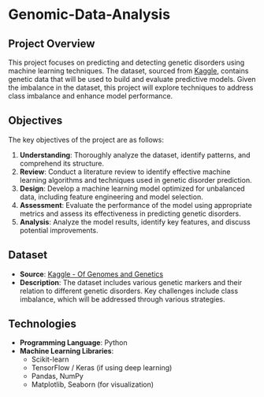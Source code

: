 # Genomic-Data-Analysis

## Project Overview
This project focuses on predicting and detecting genetic disorders using machine learning techniques. The dataset, sourced from [Kaggle](https://www.kaggle.com/datasets/aryarishabh/of-genomes-and-genetics-hackerearth-ml-challenge), contains genetic data that will be used to build and evaluate predictive models. Given the imbalance in the dataset, this project will explore techniques to address class imbalance and enhance model performance.

## Objectives
The key objectives of the project are as follows:
1. **Understanding**: Thoroughly analyze the dataset, identify patterns, and comprehend its structure.
2. **Review**: Conduct a literature review to identify effective machine learning algorithms and techniques used in genetic disorder prediction.
3. **Design**: Develop a machine learning model optimized for unbalanced data, including feature engineering and model selection.
4. **Assessment**: Evaluate the performance of the model using appropriate metrics and assess its effectiveness in predicting genetic disorders.
5. **Analysis**: Analyze the model results, identify key features, and discuss potential improvements.

## Dataset
- **Source**: [Kaggle - Of Genomes and Genetics](https://www.kaggle.com/datasets/aryarishabh/of-genomes-and-genetics-hackerearth-ml-challenge)
- **Description**: The dataset includes various genetic markers and their relation to different genetic disorders. Key challenges include class imbalance, which will be addressed through various strategies.

## Technologies
- **Programming Language**: Python 
- **Machine Learning Libraries**: 
  - Scikit-learn
  - TensorFlow / Keras (if using deep learning)
  - Pandas, NumPy
  - Matplotlib, Seaborn (for visualization)
  

